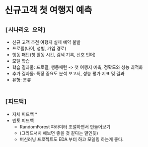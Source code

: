 # 신규고객 첫 여행지 예측

## `[시나리오 요약]`
* 신규 고객 추천 여행지 실제 예약 불발
* 프로필(나이, 성별, 가입 경로)
* 행동 패턴(첫 활동 시간, 검색 기록, 선호 언어)
* 모델 학습
* 학습 결과물: 프로필, 행동패턴 -> 첫 여행지 예측, 정확도와 성능 최적화
* 추가 결과물: 특징 중요도 분석 보고서, 성능 평가 지표 및 결과
* 유형: 분류
<br><br>

## `[피드백]`
* 자체 피드백
    * 
* 멘토 피드백
    * RandomForest 파라미터 조절하면서 만들어보기
    * (그리드서치 해보면 좋을 것 같다는 말인듯)
    * 머신러닝 프로젝트도 EDA 부터 하고 모델링 하는게 좋다.
<br><br>




